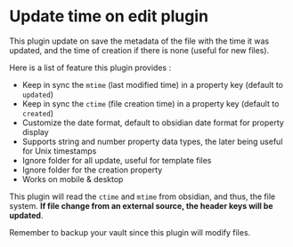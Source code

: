 # Update time on edit plugin

This plugin update on save the metadata of the file with the time it was updated, and the time of creation if there is none (useful for new files).

Here is a list of feature this plugin provides :
- Keep in sync the `mtime` (last modified time) in a property key (default to `updated`)
- Keep in sync the `ctime` (file creation time) in a property key (default to `created`)
- Customize the date format, default to obsidian date format for property display
- Supports string and number property data types, the later being useful for Unix timestamps
- Ignore folder for all update, useful for template files
- Ignore folder for the creation property
- Works on mobile & desktop

This plugin will read the `ctime` and `mtime` from obsidian, and thus, the file system. **If file change from an external source, the header keys will be updated**.

Remember to backup your vault since this plugin will modify files.